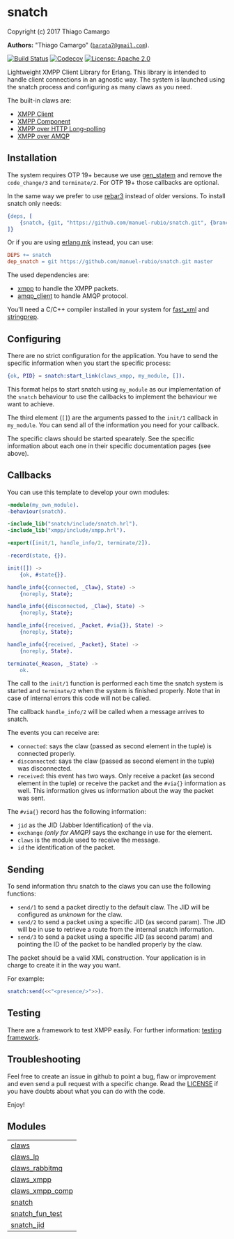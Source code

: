 

# snatch #

Copyright (c) 2017 Thiago Camargo

__Authors:__ "Thiago Camargo" ([`barata7@gmail.com`](mailto:barata7@gmail.com)).

[![Build Status](https://img.shields.io/travis/manuel-rubio/snatch/master.svg)](https://travis-ci.org/manuel-rubio/snatch)
[![Codecov](https://img.shields.io/codecov/c/github/manuel-rubio/snatch.svg)](https://codecov.io/gh/manuel-rubio/snatch)
[![License: Apache 2.0](https://img.shields.io/github/license/xmppjingle/snatch.svg)](https://raw.githubusercontent.com/xmppjingle/snatch/master/LICENSE)

Lightweight XMPP Client Library for Erlang. This library is intended to handle client connections in an agnostic way. The system is launched using the snatch process and configuring as many claws as you need.

The built-in claws are:

- [XMPP Client](http://github.com/manuel-rubio/snatch/blob/master/doc/how-to/claws_xmpp.md)
- [XMPP Component](http://github.com/manuel-rubio/snatch/blob/master/doc/how-to/claws_xmpp_comp.md)
- [XMPP over HTTP Long-polling](http://github.com/manuel-rubio/snatch/blob/master/doc/how-to/claws_lp.md)
- [XMPP over AMQP](http://github.com/manuel-rubio/snatch/blob/master/doc/how-to/claws_rabbitmq.md)

Installation
------------

The system requires OTP 19+ because we use [gen_statem](http://erlang.org/doc/design_principles/statem) and remove the `code_change/3` and `terminate/2`. For OTP 19+ those callbacks are optional.

In the same way we prefer to use [rebar3](http://www.rebar3.org) instead of older versions. To install snatch only needs:

```erlang
{deps, [
    {snatch, {git, "https://github.com/manuel-rubio/snatch.git", {branch, master}}}
]}
```

Or if you are using [erlang.mk](https://erlang.mk) instead, you can use:

```Makefile
DEPS += snatch
dep_snatch = git https://github.com/manuel-rubio/snatch.git master
```

The used dependencies are:

- [xmpp](https://github.com/processone/xmpp) to handle the XMPP packets.
- [amqp_client](https://github.com/jbrisbin/amqp_client) to handle AMQP protocol.

You'll need a C/C++ compiler installed in your system for [fast_xml](https://github.com/processone/fast_xml) and [stringprep](https://github.com/processone/stringprep).

Configuring
-----------

There are no strict configuration for the application. You have to send the specific information when you start the specific process:

```erlang
{ok, PID} = snatch:start_link(claws_xmpp, my_module, []).
```

This format helps to start snatch using `my_module` as our implementation of the `snatch` behaviour to use the callbacks to implement the behaviour we want to achieve.

The third element (`[]`) are the arguments passed to the `init/1` callback in `my_module`. You can send all of the information you need for your callback.

The specific claws should be started spearately. See the specific information about each one in their specific documentation pages (see above).

Callbacks
---------

You can use this template to develop your own modules:

```erlang
-module(my_own_module).
-behaviour(snatch).

-include_lib("snatch/include/snatch.hrl").
-include_lib("xmpp/include/xmpp.hrl").

-export([init/1, handle_info/2, terminate/2]).

-record(state, {}).

init([]) ->
    {ok, #state{}}.

handle_info({connected, _Claw}, State) ->
    {noreply, State};

handle_info({disconnected, _Claw}, State) ->
    {noreply, State};

handle_info({received, _Packet, #via{}}, State) ->
    {noreply, State};

handle_info({received, _Packet}, State) ->
    {noreply, State}.

terminate(_Reason, _State) ->
    ok.
```

The call to the `init/1` function is performed each time the snatch system is started and `terminate/2` when the system is finished properly. Note that in case of internal errors this code will not be called.

The callback `handle_info/2` will be called when a message arrives to snatch.

The events you can receive are:

- `connected`: says the claw (passed as second element in the tuple) is connected properly.
- `disconnected`: says the claw (passed as second element in the tuple) was disconnected.
- `received`: this event has two ways. Only receive a packet (as second element in the tuple) or receive the packet and the `#via{}` information as well. This information gives us information about the way the packet was sent.

The `#via{}` record has the following information:

- `jid` as the JID (Jabber Identification) of the via.
- `exchange` *(only for AMQP)* says the exchange in use for the element.
- `claws` is the module used to receive the message.
- `id` the identification of the packet.

Sending
-------

To send information thru snatch to the claws you can use the following functions:

- `send/1` to send a packet directly to the default claw. The JID will be configured as *unknown* for the claw.
- `send/2` to send a packet using a specific JID (as second param). The JID will be in use to retrieve a route from the internal snatch information.
- `send/3` to send a packet using a specific JID (as second param) and pointing the ID of the packet to be handled properly by the claw.

The packet should be a valid XML construction. Your application is in charge to create it in the way you want.

For example:

```erlang
snatch:send(<<"<presence/>">>).
```

Testing
-------

There are a framework to test XMPP easily. For further information: [testing framework](http://github.com/manuel-rubio/snatch/blob/master/doc/testing.md).

Troubleshooting
---------------

Feel free to create an issue in github to point a bug, flaw or improvement and even send a pull request with a specific change. Read the [LICENSE](http://github.com/manuel-rubio/snatch/blob/master/doc/LICENSE) if you have doubts about what you can do with the code.

Enjoy!


## Modules ##


<table width="100%" border="0" summary="list of modules">
<tr><td><a href="http://github.com/manuel-rubio/snatch/blob/master/doc/claws.md" class="module">claws</a></td></tr>
<tr><td><a href="http://github.com/manuel-rubio/snatch/blob/master/doc/claws_lp.md" class="module">claws_lp</a></td></tr>
<tr><td><a href="http://github.com/manuel-rubio/snatch/blob/master/doc/claws_rabbitmq.md" class="module">claws_rabbitmq</a></td></tr>
<tr><td><a href="http://github.com/manuel-rubio/snatch/blob/master/doc/claws_xmpp.md" class="module">claws_xmpp</a></td></tr>
<tr><td><a href="http://github.com/manuel-rubio/snatch/blob/master/doc/claws_xmpp_comp.md" class="module">claws_xmpp_comp</a></td></tr>
<tr><td><a href="http://github.com/manuel-rubio/snatch/blob/master/doc/snatch.md" class="module">snatch</a></td></tr>
<tr><td><a href="http://github.com/manuel-rubio/snatch/blob/master/doc/snatch_fun_test.md" class="module">snatch_fun_test</a></td></tr>
<tr><td><a href="http://github.com/manuel-rubio/snatch/blob/master/doc/snatch_jid.md" class="module">snatch_jid</a></td></tr></table>

